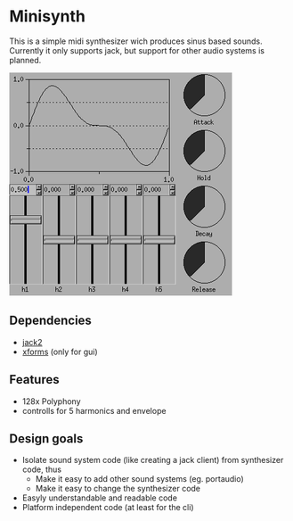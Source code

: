 # Minisynth

This is a simple midi synthesizer wich produces sinus based sounds. Currently it
only supports jack, but support for other audio systems is planned.

![Screenshot of the GUI](./screenshot.png)

## Dependencies

* [jack2](https://jackaudio.org/)
* [xforms](http://xforms-toolkit.org/) (only for gui)

## Features

* 128x Polyphony
* controlls for 5 harmonics and envelope

## Design goals

* Isolate sound system code (like creating a jack client) from
  synthesizer code, thus
  - Make it easy to add other sound systems (eg. portaudio)
  - Make it easy to change the synthesizer code
* Easyly understandable and readable code
* Platform independent code (at least for the cli)
